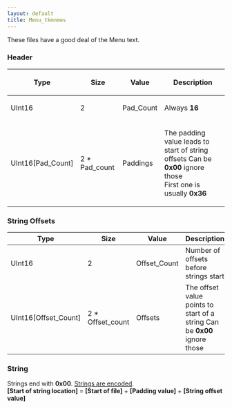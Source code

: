 ```yaml
---
layout: default
title: Menu_tkmnmes
---
```


These files have a good deal of the Menu text.

### Header

<table><thead><tr class="header"><th><p>Type</p></th><th><p>Size</p></th><th><p>Value</p></th><th><p>Description</p></th></tr></thead><tbody><tr class="odd"><td><p>UInt16</p></td><td><p>2</p></td><td><p>Pad_Count</p></td><td><p>Always <strong>16</strong></p></td></tr><tr class="even"><td><p>UInt16[Pad_Count]</p></td><td><p>2 * Pad_count</p></td><td><p>Paddings</p></td><td><p>The padding value leads to start of string offsets Can be <strong>0x00</strong> ignore those<br />
First one is usually <strong>0x36</strong></p></td></tr></tbody></table>

### String Offsets

| Type                    | Size               | Value         | Description                                                               |
|-------------------------|--------------------|---------------|---------------------------------------------------------------------------|
| UInt16                  | 2                  | Offset\_Count | Number of offsets before strings start                                    |
| UInt16\[Offset\_Count\] | 2 \* Offset\_count | Offsets       | The offset value points to start of a string Can be **0x00** ignore those |

### String

Strings end with **0x00**. [Strings are encoded](String_Encoding.md).  
**\[Start of string location\]** = **\[Start of file\]** + **\[Padding value\]** + **\[String offset value\]**
